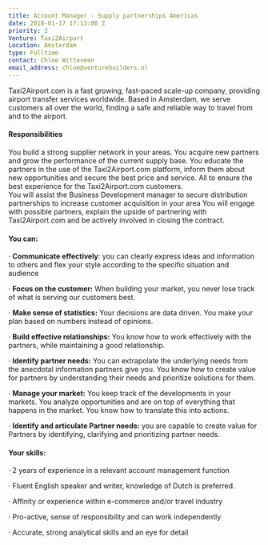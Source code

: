 ```yaml
---
title: Account Manager - Supply partnerships Americas
date: 2018-01-17 17:13:00 Z
priority: 2
Venture: Taxi2Airport
Location: Amsterdam
type: Fulltime
contact: Chloe Witteveen
email_address: chloe@venturebuilders.nl
---
```


Taxi2Airport.com is a fast growing, fast-paced scale-up company, providing airport transfer services worldwide. Based in Amsterdam, we serve customers all over the world, finding a safe and reliable way to travel from and to the airport.

#### Responsibilities

You build a strong supplier network in your areas. You acquire new partners and grow the performance of the current supply base. You educate the partners in the use of the Taxi2Airport.com platform, inform them about new opportunities and secure the best price and service. All to ensure the best experience for the Taxi2Airport.com customers. \
 You will assist the Business Development manager to secure distribution partnerships to increase customer acquisition in your area You will engage with possible partners, explain the upside of partnering with Taxi2Airport.com and be actively involved in closing the contract.

#### You can:

· **Communicate effectively**: you can clearly express ideas and information to others and flex your style according to the specific situation and audience

· **Focus on the customer:** When building your market, you never lose track of what is serving our customers best.

· **Make sense of statistics:** Your decisions are data driven. You make your plan based on numbers instead of opinions.

· **Build effective relationships:** You know how to work effectively with the partners, while maintaining a good relationship.

· **Identify partner needs:** You can extrapolate the underlying needs from the anecdotal information partners give you. You know how to create value for partners by understanding their needs and prioritize solutions for them.

· **Manage your market:** You keep track of the developments in your markets. You analyze opportunities and are on top of everything that happens in the market. You know how to translate this into actions.

· **Identify and articulate Partner needs:** you are capable to create value for Partners by identifying, clarifying and prioritizing partner needs.

#### Your skills:

· 2 years of experience in a relevant account management function

· Fluent English speaker and writer, knowledge of Dutch is preferred.

· Affinity or experience within e-commerce and/or travel industry

· Pro-active, sense of responsibility and can work independently

· Accurate, strong analytical skills and an eye for detail